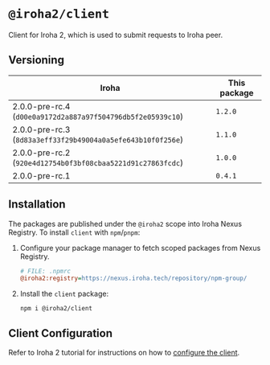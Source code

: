 # `@iroha2/client`

Client for Iroha 2, which is used to submit requests to Iroha peer.

## Versioning

| Iroha                                                       | This package |
| ----------------------------------------------------------- | ------------ |
| 2.0.0-pre-rc.4 (`d00e0a9172d2a887a97f504796db5f2e05939c10`) | `1.2.0`      |
| 2.0.0-pre-rc.3 (`8d83a3eff33f29b49004a0a5efe643b10f0f256e`) | `1.1.0`      |
| 2.0.0-pre-rc.2 (`920e4d12754b0f3bf08cbaa5221d91c27863fcdc`) | `1.0.0`      |
| 2.0.0-pre-rc.1                                              | `0.4.1`      |

## Installation

The packages are published under the `@iroha2` scope into Iroha Nexus Registry.
To install `client` with `npm`/`pnpm`:

1. Configure your package manager to fetch scoped packages from Nexus Registry.

    ```ini
    # FILE: .npmrc
    @iroha2:registry=https://nexus.iroha.tech/repository/npm-group/
    ```

2. Install the `client` package:

    ```shell
    npm i @iroha2/client
    ```

## Client Configuration

Refer to Iroha 2 tutorial for instructions on how to [configure the client](https://hyperledger.github.io/iroha-2-docs/guide/javascript.html#_2-client-configuration).
